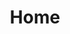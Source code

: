 ---
title: Home
in_nav: true
heading: Pages
type: pages
order: 1
permalink: "/"
description: "LightStep diagnoses anomalies and slowdowns, spanning mobile, monoliths, and microservices: best-in-class observability, at scale, for modern applications."

sections:
- section: heroSplit
  type: home
  heading:
    title: Stop guessing and get back to building
    description: Lightstep delivers unparalleled visibility across multi-layered architectures, enabling developers to streamline issue detection and resolution — all while integrating seamlessly into existing workflows.
    ctas:
    - title: See Lightstep in action
      href: https://app.lightstep.com/play
      type: primary
---